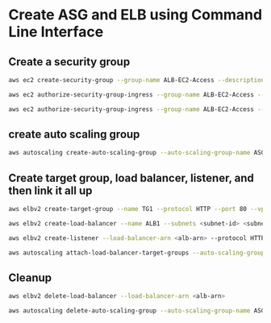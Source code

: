 # Create ASG and ELB using Command Line Interface

## Create a security group

```bash
aws ec2 create-security-group --group-name ALB-EC2-Access --description "Route 53 Policy Test" --region us-east-1
```

```bash
aws ec2 authorize-security-group-ingress --group-name ALB-EC2-Access --protocol tcp --port 22 --cidr 0.0.0.0/0 --region us-east-1
```

```bash
aws ec2 authorize-security-group-ingress --group-name ALB-EC2-Access --protocol tcp --port 80 --cidr 0.0.0.0/0 --region us-east-1
```

## create auto scaling group

```bash
aws autoscaling create-auto-scaling-group --auto-scaling-group-name ASG1 --launch-template "LaunchTemplateName=LT1" --min-size 1 --max-size 3 --desired-capacity 2 --availability-zones "us-east-1a" "us-east-1b" --vpc-zone-identifier "<subnet-id>, <subnet-id>"
```

## Create target group, load balancer, listener, and then link it all up

```bash
aws elbv2 create-target-group --name TG1 --protocol HTTP --port 80 --vpc-id <vpc-id>
```

```bash
aws elbv2 create-load-balancer --name ALB1 --subnets <subnet-id> <subnet-id> --security-groups <security-group-id>
```

```bash
aws elbv2 create-listener --load-balancer-arn <alb-arn> --protocol HTTP --port 80 --default-actions Type=forward,TargetGroupArn=<target-group-arn>
```

```bash
aws autoscaling attach-load-balancer-target-groups --auto-scaling-group-name ASG1 --target-group-arns <target-group-arn>
```

## Cleanup

```bash
aws elbv2 delete-load-balancer --load-balancer-arn <alb-arn>
```

```bash
aws autoscaling delete-auto-scaling-group --auto-scaling-group-name ASG1 --force-delete
```

